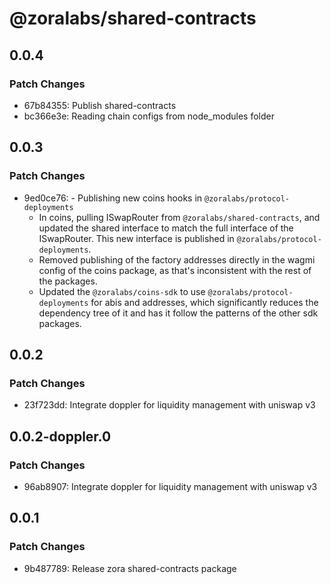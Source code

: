 # @zoralabs/shared-contracts

## 0.0.4

### Patch Changes

- 67b84355: Publish shared-contracts
- bc366e3e: Reading chain configs from node_modules folder

## 0.0.3

### Patch Changes

- 9ed0ce76: - Publishing new coins hooks in `@zoralabs/protocol-deployments`
  - In coins, pulling ISwapRouter from `@zoralabs/shared-contracts`, and updated the shared interface to match the full interface of the ISwapRouter. This new interface is published in `@zoralabs/protocol-deployments`.
  - Removed publishing of the factory addresses directly in the wagmi config of the coins package, as that's inconsistent with the rest of the packages.
  - Updated the `@zoralabs/coins-sdk` to use `@zoralabs/protocol-deployments` for abis and addresses, which significantly reduces the dependency tree of it and has it follow the patterns of the other sdk packages.

## 0.0.2

### Patch Changes

- 23f723dd: Integrate doppler for liquidity management with uniswap v3

## 0.0.2-doppler.0

### Patch Changes

- 96ab8907: Integrate doppler for liquidity management with uniswap v3

## 0.0.1

### Patch Changes

- 9b487789: Release zora shared-contracts package
